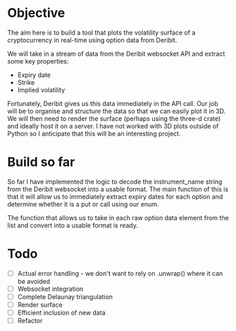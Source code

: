 # Objective
The aim here is to build a tool that plots the volatility surface of a cryptocurrency in real-time using option data from Deribit. 

We will take in a stream of data from the Deribit websocket API and extract some key properties:
- Expiry date
- Strike
- Implied volatility

Fortunately, Deribit gives us this data immediately in the API call. Our job will be to organise and structure the data so that we can easily plot it in 3D. We will then need to render the surface (perhaps using the three-d crate) and ideally host it on a server. I have not worked with 3D plots outside of Python so I anticipate that this will be an interesting project.

# Build so far
So far I have implemented the logic to decode the instrument_name string from the Deribit websocket into a usable format. The main function of this is that it will allow us to immediately extract expiry dates for each option and determine whether it is a put or call using our enum. 

The function that allows us to take in each raw option data element from the list and convert into a usable format is ready.

# Todo
- [ ] Actual error handling - we don't want to rely on .unwrap() where it can be avoided
- [ ] Websocket integration
- [ ] Complete Delaunay triangulation
- [ ] Render surface
- [ ] Efficient inclusion of new data
- [ ] Refactor